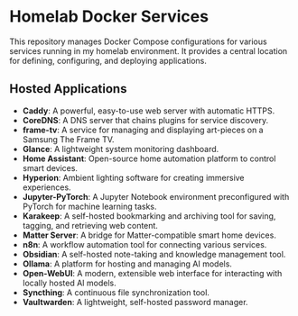 # Homelab Docker Services

This repository manages Docker Compose configurations for various services running in my homelab environment. It provides a central location for defining, configuring, and deploying applications.

## Hosted Applications

- **Caddy**: A powerful, easy-to-use web server with automatic HTTPS.
- **CoreDNS**: A DNS server that chains plugins for service discovery.
- **frame-tv**: A service for managing and displaying art-pieces on a Samsung The Frame TV.
- **Glance**: A lightweight system monitoring dashboard.
- **Home Assistant**: Open-source home automation platform to control smart devices.
- **Hyperion**: Ambient lighting software for creating immersive experiences.
- **Jupyter-PyTorch**: A Jupyter Notebook environment preconfigured with PyTorch for machine learning tasks.
- **Karakeep**: A self-hosted bookmarking and archiving tool for saving, tagging, and retrieving web content.
- **Matter Server**: A bridge for Matter-compatible smart home devices.
- **n8n**: A workflow automation tool for connecting various services.
- **Obsidian**: A self-hosted note-taking and knowledge management tool.
- **Ollama**: A platform for hosting and managing AI models.
- **Open-WebUI**: A modern, extensible web interface for interacting with locally hosted AI models.
- **Syncthing**: A continuous file synchronization tool.
- **Vaultwarden**: A lightweight, self-hosted password manager.

